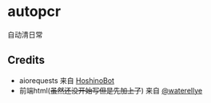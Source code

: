 # autopcr
自动清日常

## Credits
- aiorequests 来自 [HoshinoBot](https://github.com/Ice-Cirno/HoshinoBot)
- 前端html(~~虽然还没开始写但是先加上了~~) 来自 [@waterellye](https://github.com/waterellye)